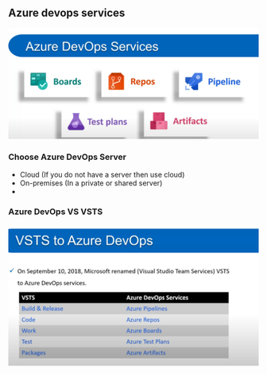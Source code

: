 ## Azure devops services
![alt text](./imgs/01_azure_services.png)

### Choose Azure DevOps Server
- Cloud (If you do not have a server then use cloud)
- On-premises (In a private or shared server)
- 
### Azure DevOps VS VSTS
![alt text](./imgs/01_vsts_to_azure_devops.png)




